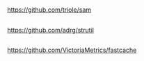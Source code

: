 #

https://github.com/triole/sam

##

https://github.com/adrg/strutil

##

https://github.com/VictoriaMetrics/fastcache

